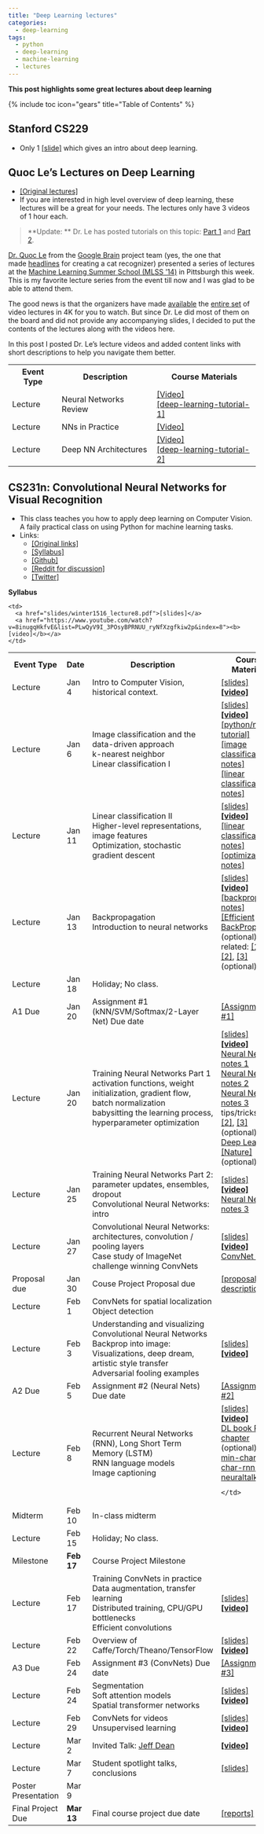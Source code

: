 ```yaml
---
title: "Deep Learning lectures"
categories:
  - deep-learning
tags:
  - python
  - deep-learning
  - machine-learning
  - lectures
---
```


__This post highlights some great lectures about deep learning__

{% include toc icon="gears" title="Table of Contents" %}


## Stanford CS229

- Only 1 [[slide]](http://cs229.stanford.edu/materials/CS229-DeepLearning.pdf) which gives an intro about deep learning.


## Quoc Le’s Lectures on Deep Learning

- [[Original lectures]](http://www.trivedigaurav.com/blog/quoc-les-lectures-on-deep-learning)
- If you are interested in high level overview of deep learning, these lectures will be a great for your needs. The lectures only have 3 videos of 1 hour each.

> **Update: ** Dr. Le has posted tutorials on this topic: [Part 1](http://cs.stanford.edu/~quocle/tutorial1.pdf) and [Part 2](http://cs.stanford.edu/~quocle/tutorial2.pdf).

[Dr. Quoc Le](http://cs.stanford.edu/~quocle/) from the [Google Brain](http://en.wikipedia.org/wiki/Google_Brain) project team (yes, the one that made [headlines](http://www.nytimes.com/2012/06/26/technology/in-a-big-network-of-computers-evidence-of-machine-learning.html?pagewanted=all&_r=0) for creating a cat recognizer) presented a series of lectures at the [Machine Learning Summer School (MLSS ’14)](http://www.mlss2014.com/) in Pittsburgh this week. This is my favorite lecture series from the event till now and I was glad to be able to attend them.

The good news is that the organizers have made [available](http://www.mlss2014.com/materials.html) the [entire set](https://www.youtube.com/watch?v=4myTpLua0EM&index=1&list=PLZSO_6-bSqHQCIYxE3ycGLXHMjK3XV7Iz) of video lectures in 4K for you to watch. But since Dr. Le did most of them on the board and did not provide any accompanying slides, I decided to put the contents of the lectures along with the videos here.

In this post I posted Dr. Le’s lecture videos and added content links with short descriptions to help you navigate them better.

<table>
    <th>Event Type</th><th>Description</th><th>Course Materials</th>
  <tr>
    <td>Lecture</td>
    <td>Neural Networks Review</td>
    <td>
    <a href="https://www.youtube.com/watch?v=IxflKHX7aes&list=PLZSO_6-bSqHQCIYxE3ycGLXHMjK3XV7Iz&index=21">[Video]</a><br>
    <a href="https://github.com/tuanavu/data-science-notebooks/blob/master/deep-learning/quoc-le-lectures/deep-learning-tutorial1.pdf">[deep-learning-tutorial-1]</a><br>    
    </td>
  </tr>
  <tr>
    <td>Lecture</td>
    <td>NNs in Practice</td>
    <td>
    <a href="https://www.youtube.com/watch?v=0EM1v6jDD_E&list=PLZSO_6-bSqHQCIYxE3ycGLXHMjK3XV7Iz&index=22">[Video]</a>
    </td>
  </tr>
  <tr>
    <td>Lecture</td>
    <td>Deep NN Architectures</td>
    <td>
    <a href="https://www.youtube.com/watch?v=6yHO8pi0GZ8&index=23&list=PLZSO_6-bSqHQCIYxE3ycGLXHMjK3XV7Iz">[Video]</a><br>
    <a href="https://github.com/tuanavu/data-science-notebooks/blob/master/deep-learning/quoc-le-lectures/deep-learning-tutorial2.pdf">[deep-learning-tutorial-2]</a><br>    
    </td>
  </tr>
</table>


## CS231n: Convolutional Neural Networks for Visual Recognition

- This class teaches you how to apply deep learning on Computer Vision. A faily practical class on using Python for machine learning tasks.
- Links:
    - [[Original links]](http://cs231n.stanford.edu/)
    - [[Syllabus]](http://cs231n.stanford.edu/syllabus.html)
    - [[Github]](http://cs231n.github.io/)
    - [[Reddit for discussion]](https://www.reddit.com/r/cs231n)
    - [[Twitter]](https://twitter.com/cs231n)

**Syllabus**

<table>
    <th>Event Type</th><th>Date</th><th>Description</th><th>Course Materials</th>
  <tr>
    <td>Lecture</td>
    <td>Jan 4</td>
    <td>Intro to Computer Vision, historical context.</td>
    <td><a href="slides/winter1516_lecture1.pdf">[slides]</a>
        <a href="https://www.youtube.com/watch?v=NfnWJUyUJYU&index=1&list=PLwQyV9I_3POsyBPRNUU_ryNfXzgfkiw2p"><b>[video]</b></a>
    </td>
  </tr>
  <tr>
    <td>Lecture</td>
    <td>Jan 6</td>
    <td>Image classification and the data-driven approach <br> k-nearest neighbor <br> Linear classification I</td>
    <td><a href="slides/winter1516_lecture2.pdf">[slides]</a>
        <a href="https://www.youtube.com/watch?v=8inugqHkfvE&list=PLwQyV9I_3POsyBPRNUU_ryNfXzgfkiw2p&index=2"><b>[video]</b></a>
    <br>
    <a href="http://cs231n.github.io/python-numpy-tutorial">[python/numpy tutorial]</a><br>
    <a href="http://cs231n.github.io/classification">[image classification notes]</a><br>
    <a href="http://cs231n.github.io/linear-classify">[linear classification notes]</a><br>
    </td>
  </tr>
  <tr>
    <td>Lecture</td>
    <td>Jan 11</td>
    <td>
     Linear classification II<br>
     Higher-level representations, image features<br>
     Optimization, stochastic gradient descent</td>
    <td>
      <a href="slides/winter1516_lecture3.pdf">[slides]</a>
      <a href="https://www.youtube.com/watch?v=8inugqHkfvE&list=PLwQyV9I_3POsyBPRNUU_ryNfXzgfkiw2p&index=3"><b>[video]</b></a>
      <br>
      <a href="http://cs231n.github.io/linear-classify">[linear classification notes]</a><br>
      <a href="http://cs231n.github.io/optimization-1">[optimization notes]</a>
    </td>
  </tr>
  <tr>
    <td>Lecture</td>
    <td>Jan 13</td>
    <td>Backpropagation<br>
     Introduction to neural networks</td>
    <td>
      <a href="slides/winter1516_lecture4.pdf">[slides]</a>
      <a href="https://www.youtube.com/watch?v=8inugqHkfvE&list=PLwQyV9I_3POsyBPRNUU_ryNfXzgfkiw2p&index=4"><b>[video]</b></a>
      <br>
      <a href="http://cs231n.github.io/optimization-2">[backprop notes]</a><br>
      <a href="http://yann.lecun.com/exdb/publis/pdf/lecun-98b.pdf">[Efficient BackProp]</a> (optional)<br>
      related: <a href="http://colah.github.io/posts/2015-08-Backprop/">[1]</a>, <a href="http://neuralnetworksanddeeplearning.com/chap2.html">[2]</a>, <a href="https://www.youtube.com/watch?v=q0pm3BrIUFo">[3]</a> (optional)
    </td>
  </tr>
  <tr class="info">
    <td>Lecture</td>
    <td>Jan 18</td>
    <td>Holiday; No class.</td>
    <td></td>
  </tr>
  <tr class="warning">
    <td>A1 Due</td>
    <td>Jan 20</td>
    <td>Assignment #1 (kNN/SVM/Softmax/2-Layer Net) Due date</td>
    <td><a href="http://cs231n.github.io/assignments2016/assignment1/">[Assignment #1]</a></td>
  </tr>
  <tr>
    <td>Lecture</td>
    <td>Jan 20</td>
    <td>Training Neural Networks Part 1<br>
    activation functions, weight initialization, gradient flow, batch normalization<br>
    babysitting the learning process, hyperparameter optimization
    </td>
    <td>
      <a href="slides/winter1516_lecture5.pdf">[slides]</a>
      <a href="https://www.youtube.com/watch?v=8inugqHkfvE&list=PLwQyV9I_3POsyBPRNUU_ryNfXzgfkiw2p&index=5"><b>[video]</b></a>
      <br>
      <a href="http://cs231n.github.io/neural-networks-1/">Neural Nets notes 1</a><br>
      <a href="http://cs231n.github.io/neural-networks-2/">Neural Nets notes 2</a><br>
      <a href="http://cs231n.github.io/neural-networks-3/">Neural Nets notes 3</a><br>
      tips/tricks:
      <a href="http://research.microsoft.com/pubs/192769/tricks-2012.pdf">[1]</a>,
      <a href="http://yann.lecun.com/exdb/publis/pdf/lecun-98b.pdf">[2]</a>,
      <a href="http://arxiv.org/pdf/1206.5533v2.pdf">[3]</a> (optional)
      <br>
      <a href="http://www.nature.com/nature/journal/v521/n7553/full/nature14539.html">Deep Learning [Nature]</a> (optional)
    </td>
  </tr>
  <tr>
    <td>Lecture</td>
    <td>Jan 25</td>
    <td>
      Training Neural Networks Part 2: parameter updates, ensembles, dropout<br>
      Convolutional Neural Networks: intro
    </td>
    <td>
      <a href="slides/winter1516_lecture6.pdf">[slides]</a>
      <a href="https://www.youtube.com/watch?v=8inugqHkfvE&list=PLwQyV9I_3POsyBPRNUU_ryNfXzgfkiw2p&index=6"><b>[video]</b></a>
      <br>
      <a href="http://cs231n.github.io/neural-networks-3/">Neural Nets notes 3</a><br>
    </td>
  </tr>
  <tr>
    <td>Lecture</td>
    <td>Jan 27</td>
    <td>
      Convolutional Neural Networks: architectures, convolution / pooling layers<br>
      Case study of ImageNet challenge winning ConvNets
    </td>
    <td>
      <a href="slides/winter1516_lecture7.pdf">[slides]</a>
      <a href="https://www.youtube.com/watch?v=8inugqHkfvE&list=PLwQyV9I_3POsyBPRNUU_ryNfXzgfkiw2p&index=7"><b>[video]</b></a>
      <br>
      <a href="http://cs231n.github.io/convolutional-networks/">ConvNet notes</a><br>
    </td>
  </tr>
  <tr class="warning">
    <td>Proposal due</td>
    <td>Jan 30</td>
    <td>Couse Project Proposal due</td>
    <td><a href="http://cs231n.stanford.edu/project.html">[proposal description]</a></td>
  </tr>
  <tr>
    <td>Lecture</td>
    <td>Feb 1</td>
    <td>
      ConvNets for spatial localization<br>
      Object detection</td>

    <td>
      <a href="slides/winter1516_lecture8.pdf">[slides]</a>
      <a href="https://www.youtube.com/watch?v=8inugqHkfvE&list=PLwQyV9I_3POsyBPRNUU_ryNfXzgfkiw2p&index=8"><b>[video]</b></a>
    </td>
  </tr>
  <tr>
    <td>Lecture</td>
    <td>Feb 3</td>
    <td>
      Understanding and visualizing Convolutional Neural Networks<br>
      Backprop into image: Visualizations, deep dream, artistic style transfer<br>
      Adversarial fooling examples<br>
    </td>
    <td>
      <a href="slides/winter1516_lecture9.pdf">[slides]</a>
      <a href="https://www.youtube.com/watch?v=8inugqHkfvE&list=PLwQyV9I_3POsyBPRNUU_ryNfXzgfkiw2p&index=9"><b>[video]</b></a>
    </td>
  </tr>
  <tr class="warning">
    <td>A2 Due</td>
    <td>Feb 5</td>
    <td>Assignment #2 (Neural Nets) Due date</td>
    <td><a href="http://cs231n.github.io/assignments2016/assignment2/">[Assignment #2]</a></td>
  </tr>
  <tr>  
    <td>Lecture</td>
    <td>Feb 8</td>
    <td>
      Recurrent Neural Networks (RNN), Long Short Term Memory (LSTM)<br>
      RNN language models<br>
      Image captioning
    </td>
    <td>
      <a href="slides/winter1516_lecture10.pdf">[slides]</a>
      <a href="https://www.youtube.com/watch?v=8inugqHkfvE&list=PLwQyV9I_3POsyBPRNUU_ryNfXzgfkiw2p&index=10"><b>[video]</b></a>
      <br>
      <a href="http://www.deeplearningbook.org/contents/rnn.html">DL book RNN chapter</a> (optional)<br>
      <a href="https://gist.github.com/karpathy/d4dee566867f8291f086">min-char-rnn</a>, <a href="https://github.com/karpathy/char-rnn">char-rnn</a>, <a href="https://github.com/karpathy/neuraltalk2">neuraltalk2</a>

    </td>
  </tr>
  <tr class="danger">
    <td>Midterm</td>
    <td>Feb 10</td>
    <td>In-class midterm</td>
    <td></td>
  </tr>
  <tr class="info">
    <td>Lecture</td>
    <td>Feb 15</td>
    <td>Holiday; No class.</td>
    <td></td>
  </tr>
  <tr class="warning">
    <td>Milestone</td>
    <td><b>Feb 17</b></td>
    <td>Course Project Milestone</td>
    <td></td>
  </tr>
  <tr>
    <td>Lecture</td>
    <td>Feb 17</td>
    <td>
      Training ConvNets in practice<br>
      Data augmentation, transfer learning<br>
      Distributed training, CPU/GPU bottlenecks<br>
      Efficient convolutions<br>
    </td>
    <td>
      <a href="slides/winter1516_lecture11.pdf">[slides]</a>
      <a href="https://www.youtube.com/watch?v=8inugqHkfvE&list=PLwQyV9I_3POsyBPRNUU_ryNfXzgfkiw2p&index=11"><b>[video]</b></a>
    </td>
  </tr>
  <tr>
    <td>Lecture</td>
    <td>Feb 22</td>
    <td>
      Overview of Caffe/Torch/Theano/TensorFlow
    </td>
    <td>
      <a href="slides/winter1516_lecture12.pdf">[slides]</a>
      <a href="https://www.youtube.com/watch?v=8inugqHkfvE&list=PLwQyV9I_3POsyBPRNUU_ryNfXzgfkiw2p&index=12"><b>[video]</b></a>
    </td>
  </tr>
  <tr class="warning">
    <td>A3 Due</td>
    <td>Feb 24</td>
    <td>Assignment #3 (ConvNets) Due date</td>
    <td><a href="http://cs231n.github.io/assignments2016/assignment3/">[Assignment #3]</a></td>
  </tr>
  <tr>
    <td>Lecture</td>
    <td>Feb 24</td>
    <td>
      Segmentation<br>
      Soft attention models<br>
      Spatial transformer networks<br>
    </td>
    <td>
      <a href="slides/winter1516_lecture13.pdf">[slides]</a>
      <a href="https://www.youtube.com/watch?v=8inugqHkfvE&list=PLwQyV9I_3POsyBPRNUU_ryNfXzgfkiw2p&index=13"><b>[video]</b></a>
    </td>
  </tr>
  <tr>
    <td>Lecture</td>
    <td>Feb 29</td>
    <td>
      ConvNets for videos<br>
      Unsupervised learning<br>
   </td>
    <td>
      <a href="slides/winter1516_lecture14.pdf">[slides]</a>
      <a href="https://www.youtube.com/watch?v=8inugqHkfvE&list=PLwQyV9I_3POsyBPRNUU_ryNfXzgfkiw2p&index=14"><b>[video]</b></a>
    </td>
  </tr>
  <tr class="info">
    <td>Lecture</td>
    <td>Mar 2</td>
    <td>
      Invited Talk: <a href="https://en.wikipedia.org/wiki/Jeff_Dean_(computer_scientist)">Jeff Dean</a>
    </td><td>
      <a href="https://www.youtube.com/watch?v=T7YkPWpwFD4&list=PLwQyV9I_3POsyBPRNUU_ryNfXzgfkiw2p&index=15"><b>[video]</b></a>
    </td>
  </tr>
  <tr>
    <td>Lecture</td>
    <td>Mar 7</td>
    <td>Student spotlight talks, conclusions</td>
    <td>
      <a href="slides/winter1516_lecture15.pdf">[slides]</a>
    </td>
  </tr>
  <tr class="danger">
    <td>Poster Presentation</td>
    <td>Mar 9</td>
    <td></td>
    <td></td>
  </tr>
  <tr class="warning">
    <td>Final Project Due</td>
    <td><b>Mar 13</b></td>
    <td>Final course project due date</td>
    <td>
      <a href="http://cs231n.stanford.edu/reports2016.html">[reports]</a>
    </td>
  </tr>
</table>
